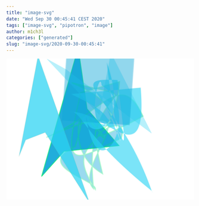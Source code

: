 ```yaml
---
title: "image-svg"
date: "Wed Sep 30 00:45:41 CEST 2020"
tags: ["image-svg", "pipotron", "image"]
author: m1ch3l
categories: ["generated"]
slug: "image-svg/2020-09-30-00:45:41"
---
```


![](image.svg)
